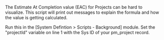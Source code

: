 The Estimate At Completion value (EAC) for Projects can be hard to visualize. 
This script will print out messages to explain the formula and how the value is getting calculated.

Run this in the [System Defintion > Scripts - Background] module. 
Set the "projectId" variable on line 1 with the Sys ID of your pm_project record.
